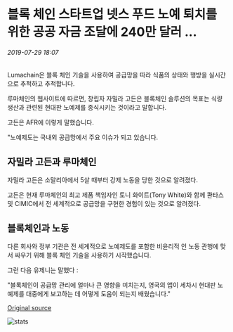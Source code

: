 # 블록 체인 스타트업 넷스 푸드 노예 퇴치를 위한 공공 자금 조달에 240만 달러 ...

###### 2019-07-29 18:07

Lumachain은 블록 체인 기술을 사용하여 공급망을 따라 식품의 상태와 행방을 실시간으로 추적하고 추적합니다.

루마체인의 웹사이트에 따르면, 창립자 자밀라 고든은 블록체인 솔루션의 목표는 식량 생산과 관련된 현대판 노예제를 종식시키는 것이라고 말합니다.

고든은 AFR에 이렇게 말했습니다.

"노예제도는 국내외 공급망에서 주요 이슈가 되고 있습니다.

## 자밀라 고든과 루마체인

자밀라 고든은 소말리아에서 5살 때부터 강제 노동을 당한 것으로 알려졌다.

고든은 현재 루마체인의 최고 제품 책임자인 토니 화이트(Tony White)와 함께 콴타스 및 CIMIC에서 전 세계적으로 공급망을 구현한 경험이 있는 것으로 알려졌다.

## 블록체인과 노동

다른 회사와 정부 기관은 전 세계적으로 노예제도를 포함한 비윤리적 인 노동 관행에 맞서 싸우기 위해 블록 체인 기술을 사용하기 시작했습니다.

그런 다음 유제니는 말했다 :

"블록체인이 공급망 관리에 얼마나 큰 영향을 미치는지, 영국의 앱이 세차시 현대판 노예제를 대중에게 보고하는 데 어떻게 도움이 되는지 배웠습니다."

[Original source](https://cointelegraph.com/news/blockchain-startup-nets-24-million-in-public-funding-to-fight-food-slavery)

![stats](https://c.statcounter.com/11760860/0/a89fa40b/1/ "stats")